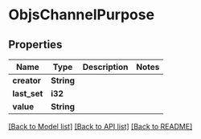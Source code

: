 # ObjsChannelPurpose

## Properties

Name | Type | Description | Notes
------------ | ------------- | ------------- | -------------
**creator** | **String** |  | 
**last_set** | **i32** |  | 
**value** | **String** |  | 

[[Back to Model list]](../README.md#documentation-for-models) [[Back to API list]](../README.md#documentation-for-api-endpoints) [[Back to README]](../README.md)


